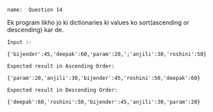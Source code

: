 ```ngMeta
name:  Question 14

```

Ek program likho jo ki dictionaries ki values ko sort(ascending or descending) kar de.


`Input :- `

```
{'bijender':45,'deepak':60,'param':20,';'anjili':30,'roshini':50}
 ```

```
Expected result in Ascending Order:

{'param':20,'anjili':30,'bijender':45,'roshini':50,'deepak':60}
 ```
```
Expected result in Descending Order:

{'deepak':60,'roshini':50,'bijender':45,'anjili':30,'param':20}
 ```

